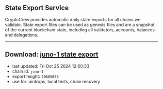 ## State Export Service
CryptoCrew provides automatic daily state exports for all chains we validate. State export files can be used as genesis files and are a snapshot of the current blockchain state, including all validators, accounts, balances and delegations.

---
**Download: [juno-1 state export](https://dl-eu2.ccvalidators.com/SERVICE/juno/juno-1_export_20605055.json)**
---

- last updated: Fri Oct 25 2024 12:00:33
- chain id: `juno-1`
- export height: `20605055`
- use for: airdrops, local tests, chain recovery
